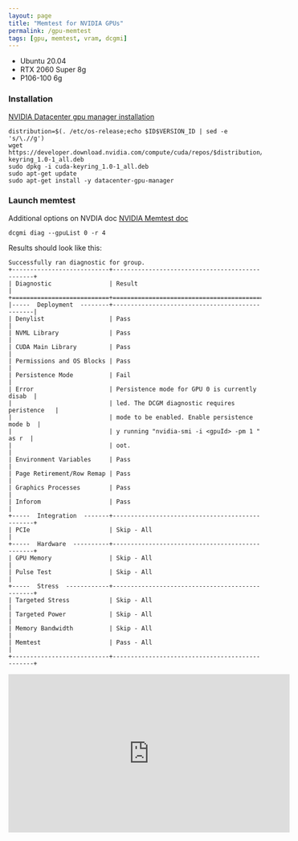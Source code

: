 ```yaml
---
layout: page
title: "Memtest for NVIDIA GPUs"
permalink: /gpu-memtest
tags: [gpu, memtest, vram, dcgmi]
---
```




*   Ubuntu 20.04
*   RTX 2060 Super 8g
*   P106-100 6g



### Installation

[NVIDIA Datacenter gpu manager installation](https://docs.nvidia.com/datacenter/dcgm/latest/user-guide/getting-started.html#ubuntu-lts-and-debian)

```
distribution=$(. /etc/os-release;echo $ID$VERSION_ID | sed -e 's/\.//g')
wget https://developer.download.nvidia.com/compute/cuda/repos/$distribution/x86_64/cuda-keyring_1.0-1_all.deb
sudo dpkg -i cuda-keyring_1.0-1_all.deb
sudo apt-get update
sudo apt-get install -y datacenter-gpu-manager
```


### Launch memtest

Additional options on NVDIA doc
[NVIDIA Memtest doc](https://docs.nvidia.com/datacenter/dcgm/latest/user-guide/dcgm-diagnostics.html#memtest-diagnostic)


```
dcgmi diag --gpuList 0 -r 4
```

Results should look like this:
```
Successfully ran diagnostic for group.
+---------------------------+------------------------------------------------+
| Diagnostic                | Result                                         |
+===========================+================================================+
|-----  Deployment  --------+------------------------------------------------|
| Denylist                  | Pass                                           |
| NVML Library              | Pass                                           |
| CUDA Main Library         | Pass                                           |
| Permissions and OS Blocks | Pass                                           |
| Persistence Mode          | Fail                                           |
| Error                     | Persistence mode for GPU 0 is currently disab  |
|                           | led. The DCGM diagnostic requires peristence   |
|                           | mode to be enabled. Enable persistence mode b  |
|                           | y running "nvidia-smi -i <gpuId> -pm 1 " as r  |
|                           | oot.                                           |
| Environment Variables     | Pass                                           |
| Page Retirement/Row Remap | Pass                                           |
| Graphics Processes        | Pass                                           |
| Inforom                   | Pass                                           |
+-----  Integration  -------+------------------------------------------------+
| PCIe                      | Skip - All                                     |
+-----  Hardware  ----------+------------------------------------------------+
| GPU Memory                | Skip - All                                     |
| Pulse Test                | Skip - All                                     |
+-----  Stress  ------------+------------------------------------------------+
| Targeted Stress           | Skip - All                                     |
| Targeted Power            | Skip - All                                     |
| Memory Bandwidth          | Skip - All                                     |
| Memtest                   | Pass - All                                     |
+---------------------------+------------------------------------------------+
```


<iframe width="560" height="315" src="https://www.youtube.com/embed/97Lz3CAAVKQ" title="YouTube video player" frameborder="0" allow="accelerometer; autoplay; clipboard-write; encrypted-media; gyroscope; picture-in-picture; web-share" allowfullscreen></iframe>